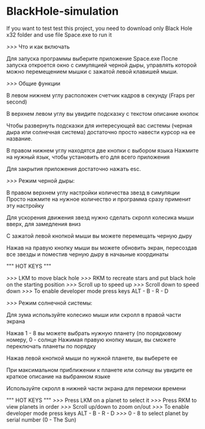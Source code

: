 # BlackHole-simulation

If you want to test test this project, you need to download only Black Hole x32 folder and
use file Space.exe to run it

*>>>* Что и как включать

Для запуска программы выберите приложение Space.exe
После запуска откроется окно с симуляцией черной дыры, управлять которой можно перемещением мышки с зажатой левой клавишей мыши.

*>>>* Общие функции

В левом нижнем углу расположен счетчик кадров в секунду (Fraps per second)

В верхнем левом углу вы увидите подсказку с текстом описание кнопок

Чтобы развернуть подсказки для интересующей вас системы (черная дыра или солнечная система) достаточно просто навести курсор на ее название.

В правом нижнем углу находятся две кнопки с выбором языка
Нажмите на нужный язык, чтобы установить его для всего приложения

Для закрытия приложения достаточно нажать esc.


*>>>* Режим черной дыры:

В правом верхнем углу настройки количества звезд в симуляции
Просто нажмите на нужное количество и программа сразу применит эту настройку

Для ускорения движения звезд нужно сделать скролл колесика мыши вверх, для замедления вниз

С зажатой левой кнопкой мыши вы можете перемещать черную дыру

Нажав на правую кнопку мыши вы можете обновить экран, пересоздав все звезды и поместив черную дыру в начаьные координаты

""" HOT KEYS """

*>>>* LKM to move black hole
*>>>* RKM to recreate stars and put black hole on the starting position 
*>>>* Scroll up to speed up 
*>>>* Scroll down to speed down 
*>>>* To enable developer mode press keys ALT - B - R - D 


*>>>* Режим солнечной системы:

Для зума используйте колесико мыши или скролл в правой части экрана

Нажав 1 - 8 вы можете выбрать нужную планету (по порядковому номеру, 0 - солнце
Нажимая правую кнопку мыши, вы сможете переключать планеты по порядку

Нажав левой кнопкой мыши по нужной планете, вы выберете ее

При максимальном приближении к планете или солнцу вы увидите ее краткое описание на выбранном языке

Используйте скролл в нижней части экрана для перемоки времени

""" HOT KEYS """
*>>>* Press LKM on a planet to select it
*>>>* Press RKM to view planets in order
*>>>* Scroll up/down to zoom on/out
*>>>* To enable developer mode press keys ALT - B - R - D
*>>>* 0 - 8 to select planet by serial number (0 - The Sun)

